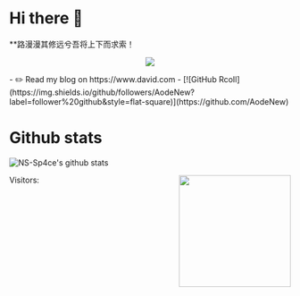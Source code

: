 # Hi there 👋

**路漫漫其修远兮吾将上下而求索！

<p align="center">
  <img align="center" src="https://github.com/AodeNew/aodenew.github.io/blob/master/image/developer.gif"/>
</p>
- ✏️ Read my blog on https://www.david.com
- [![GitHub RcoIl](https://img.shields.io/github/followers/AodeNew?label=follower%20github&style=flat-square)](https://github.com/AodeNew)

# Github stats

![NS-Sp4ce's github stats](https://github-readme-stats.vercel.app/api?username=AodeNew&show_icons=true&theme=buefy)


Visitors: <img align='right' src="https://profile-counter.glitch.me/AodeNew/count.svg" width="200">

